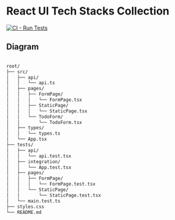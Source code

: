 # React UI Tech Stacks Collection

[![CI - Run Tests](https://github.com/cyberforge1/react-ui-tech-stacks-collection/actions/workflows/ci.yml/badge.svg)](https://github.com/cyberforge1/react-ui-tech-stacks-collection/actions/workflows/ci.yml)

## Diagram

``` markdown

root/
├── src/
│   ├── api/
│   │   └── api.ts
│   ├── pages/
│   │   ├── FormPage/
│   │   │   └── FormPage.tsx
│   │   ├── StaticPage/
│   │   │   └── StaticPage.tsx
│   │   └── TodoForm/
│   │       └── TodoForm.tsx
│   ├── types/
│   │   └── types.ts
│   └── App.tsx
├── tests/
│   ├── api/
│   │   └── api.test.tsx
│   ├── integration/
│   │   └── App.test.tsx
│   ├── pages/
│   │   ├── FormPage/
│   │   │   └── FormPage.test.tsx
│   │   └── StaticPage/
│   │       └── StaticPage.test.tsx
│   └── main.test.ts
├── styles.css
└── README.md

```
